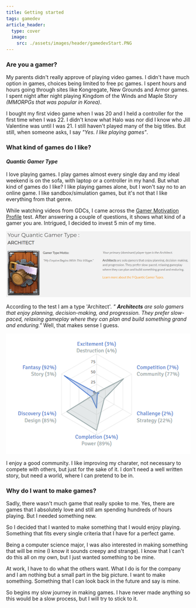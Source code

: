 ```yaml
---
title: Getting started
tags: gamedev
article_header:
  type: cover
  image:
    src: ./assets/images/header/gamedevStart.PNG
---
```


### **Are you a gamer?** 

My parents didn't really approve of playing video games. I didn't have much option in games, choices being limited to free pc games. I spent hours and hours going through sites like Kongregate, New Grounds and Armor games. I spent night after night playing Kingdom of the Winds and Maple Story *(MMORPGs that was popular in Korea)*.

I bought my first video game when I was 20 and I held a controller for the first time when I was 22. I didn't know what Halo was nor did I know who Jill Valentine was until I was 21. I still haven't played many of the big titles. But still, when someone asks, I say *"Yes. I like playing games"*.

### **What kind of games do I like?**
#### *Quantic Gamer Type*

I love playing games. I play games almost every single day and my ideal weekend is on the sofa, with laptop or a controller in my hand. But what kind of games do I like? I like playing games alone, but I won't say no to an online game. I like sandbox/simulation games, but it's not that I like everything from that genre.

While watching videos from GDCs, I came across the [Gamer Motivation Profile](https://apps.quanticfoundry.com/surveys/answer/gamerprofile/) test. After answering a couple of questions, it shows what kind of a gamer you are. Intrigued, I decided to invest 5 min of my time. 

![Architect](/assets/images/post/gamedevStart2.PNG)

According to the test I am a type 'Architect'. *" **Architects** are solo gamers that enjoy planning, decision-making, and progression. They prefer slow-paced, relaxing gameplay where they can plan and build something grand and enduring."* Well, that makes sense I guess. 

![Motivation](/assets/images/post/gamedevStart3.PNG)

I enjoy a good community. I like improving my charater, not necessary to compete with others, but just for the sake of it. I don't need a well written story, but need a world, where I can pretend to be in. 

### **Why do I want to make games?**

Sadly, there wasn't much game that really spoke to me. Yes, there are games that I absolutely love and still am spending hundreds of hours playing. But I needed something new.

So I decided that I wanted to make something that I would enjoy playing. Something that fits every single criteria that I have for a perfect game. 

Being a computer science major, I was also interested in making something that will be mine (I know it sounds creepy and strange). I know that I can't do this all on my own, but I just wanted something to be mine. 

At work, I have to do what the others want. What I do is for the company and I am nothing but a small part in the big picture. I want to make something. Something that I can look back in the future and say is mine. 

So begins my slow journey in making games. I have never made anything so this would be a slow process, but I will try to stick to it.